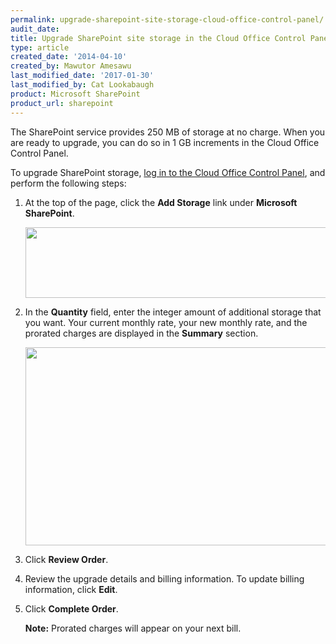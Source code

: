```yaml
---
permalink: upgrade-sharepoint-site-storage-cloud-office-control-panel/
audit_date:
title: Upgrade SharePoint site storage in the Cloud Office Control Panel
type: article
created_date: '2014-04-10'
created_by: Mawutor Amesawu
last_modified_date: '2017-01-30'
last_modified_by: Cat Lookabaugh
product: Microsoft SharePoint
product_url: sharepoint
---
```


The SharePoint service provides 250 MB of storage at no charge. When you
are ready to upgrade, you can do so in 1 GB increments in the Cloud Office Control
Panel.

To upgrade SharePoint storage, [log in to the Cloud Office Control Panel](https://cp.rackspace.com), and perform the following steps:

1. At the top of the page, click the **Add Storage** link under **Microsoft SharePoint**.

    <img src="{% asset_path sharepoint/upgrade-sharepoint-site-storage-cloud-office-control-panel/SharePoint1.3.png %}" width="488" height="113" />

2. In the **Quantity** field, enter the integer amount of additional storage that you want. Your current monthly rate, your new monthly rate, and the prorated charges are displayed in the **Summary** section.

    <img src="{% asset_path sharepoint/upgrade-sharepoint-site-storage-cloud-office-control-panel/SharePoint2.3.png %}" width="692" height="317" />

3. Click **Review Order**.

4. Review the upgrade details and billing information. To update billing information, click **Edit**.

5. Click **Complete Order**.

    **Note:** Prorated charges will appear on your next bill.
